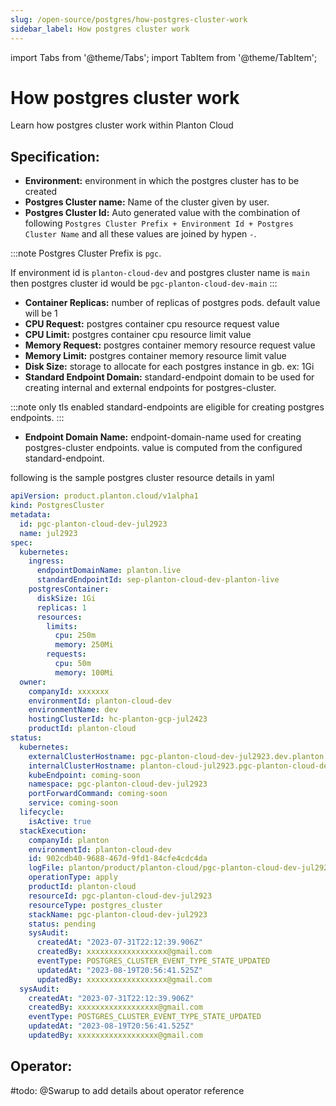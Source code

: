```yaml
---
slug: /open-source/postgres/how-postgres-cluster-work
sidebar_label: How postgres cluster work
---
```


import Tabs from '@theme/Tabs';
import TabItem from '@theme/TabItem';

# How postgres cluster work
Learn how postgres cluster work within Planton Cloud

## Specification:

* **Environment:** environment in which the postgres cluster has to be created
* **Postgres Cluster name:** Name of the cluster given by user.
* **Postgres Cluster Id:** Auto generated value with the combination of
  following `Postgres Cluster Prefix + Environment Id + Postgres Cluster Name`
  and all these values are joined by hypen `-`.

:::note
Postgres Cluster Prefix is `pgc`.

If environment id is `planton-cloud-dev` and postgres cluster name is `main`
then postgres cluster id would be `pgc-planton-cloud-dev-main`
:::

* **Container Replicas:** number of replicas of postgres pods. default value will be 1
* **CPU Request:** postgres container cpu resource request value
* **CPU Limit:** postgres container cpu resource limit value
* **Memory Request:** postgres container memory resource request value
* **Memory Limit:** postgres container memory resource limit value
* **Disk Size:** storage to allocate for each postgres instance in gb. ex: 1Gi
* **Standard Endpoint Domain:** standard-endpoint domain to be used for creating internal and external endpoints for
  postgres-cluster.

:::note
only tls enabled standard-endpoints are eligible for creating postgres endpoints.
:::

* **Endpoint Domain Name:** endpoint-domain-name used for creating postgres-cluster endpoints.
  value is computed from the configured standard-endpoint.

following is the sample postgres cluster resource details in yaml

```yaml {4-5,7-20,23}
apiVersion: product.planton.cloud/v1alpha1
kind: PostgresCluster
metadata:
  id: pgc-planton-cloud-dev-jul2923
  name: jul2923
spec:
  kubernetes:
    ingress:
      endpointDomainName: planton.live
      standardEndpointId: sep-planton-cloud-dev-planton-live
    postgresContainer:
      diskSize: 1Gi
      replicas: 1
      resources:
        limits:
          cpu: 250m
          memory: 250Mi
        requests:
          cpu: 50m
          memory: 100Mi
  owner:
    companyId: xxxxxxx
    environmentId: planton-cloud-dev
    environmentName: dev
    hostingClusterId: hc-planton-gcp-jul2423
    productId: planton-cloud
status:
  kubernetes:
    externalClusterHostname: pgc-planton-cloud-dev-jul2923.dev.planton.live
    internalClusterHostname: planton-cloud-jul2923.pgc-planton-cloud-dev-jul2923
    kubeEndpoint: coming-soon
    namespace: pgc-planton-cloud-dev-jul2923
    portForwardCommand: coming-soon
    service: coming-soon
  lifecycle:
    isActive: true
  stackExecution:
    companyId: planton
    environmentId: planton-cloud-dev
    id: 902cdb40-9688-467d-9fd1-84cfe4cdc4da
    logFile: planton/product/planton-cloud/pgc-planton-cloud-dev-jul2923.apply.20230819205641.log
    operationType: apply
    productId: planton-cloud
    resourceId: pgc-planton-cloud-dev-jul2923
    resourceType: postgres_cluster
    stackName: pgc-planton-cloud-dev-jul2923
    status: pending
    sysAudit:
      createdAt: "2023-07-31T22:12:39.906Z"
      createdBy: xxxxxxxxxxxxxxxxxx@gmail.com
      eventType: POSTGRES_CLUSTER_EVENT_TYPE_STATE_UPDATED
      updatedAt: "2023-08-19T20:56:41.525Z"
      updatedBy: xxxxxxxxxxxxxxxxxx@gmail.com
  sysAudit:
    createdAt: "2023-07-31T22:12:39.906Z"
    createdBy: xxxxxxxxxxxxxxxxxx@gmail.com
    eventType: POSTGRES_CLUSTER_EVENT_TYPE_STATE_UPDATED
    updatedAt: "2023-08-19T20:56:41.525Z"
    updatedBy: xxxxxxxxxxxxxxxxxx@gmail.com
```

## Operator:

#todo: @Swarup to add details about operator reference


                            





